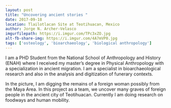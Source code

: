 ```yaml
---
layout: post
title: "Uncovering ancient stories "
date: 2017-09-18
location: Tlailotlacan Site at Teotihuacan, Mexico
author: Jorge N. Archer-Velasco
imgurfilepath: https://i.imgur.com/TPc3xZO.jpg
alt-fb-share-img: https://i.imgur.com/4A7mVP0.jpg
tags: ['osteology', 'bioarchaeology', 'biological anthropology']
---
```

	
I am a PHD Student from the National School of Anthropology and History (ENAH) where I received my master’s degree in Physical Anthropology with a specialization in ancient migration. I am a specialist in bioarchaeological research and also in the analysis and digitization of funerary contexts.

In the picture, I am digging the remains of a foreign woman possibly from the Maya Area. In this project as a team, we uncover many graves of foreign people in the ancient city of Teotihuacan. Currently I am doing research on foodways and human mobility. 